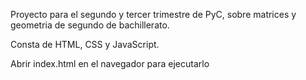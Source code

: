 Proyecto para el segundo y tercer trimestre de PyC, sobre matrices y geometria de segundo de bachillerato.

Consta de HTML, CSS y JavaScript.

Abrir index.html en el navegador para ejecutarlo

